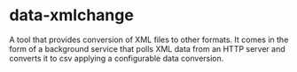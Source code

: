 # data-xmlchange
A tool that provides conversion of XML files to other formats. It comes in the form of a background service that polls XML data from an HTTP server and converts it to csv applying a configurable data conversion.
